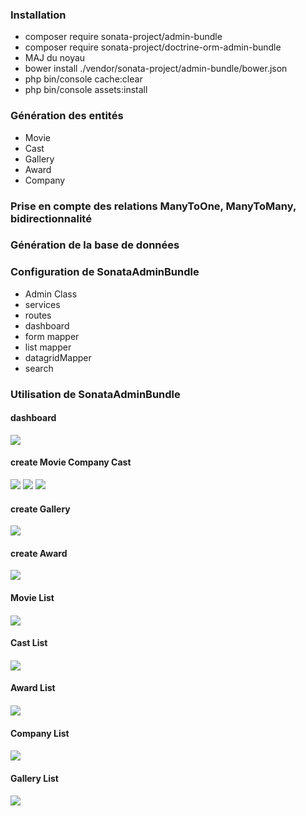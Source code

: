 <h3>Installation</h3>
<ul>
<li>composer require sonata-project/admin-bundle</li>
<li>composer require sonata-project/doctrine-orm-admin-bundle</li>
<li>MAJ du noyau</li>
<li>bower install ./vendor/sonata-project/admin-bundle/bower.json</li>
<li>php bin/console cache:clear</li>
<li>php bin/console assets:install</li>
</ul>
<h3>Génération des entités</h3>
<ul>
<li>Movie</li>
<li>Cast</li>
<li>Gallery</li>
<li>Award</li>
<li>Company</li>
</ul>

<h3>Prise en compte des relations ManyToOne, ManyToMany, bidirectionnalité</h3>

<h3>Génération de la base de données</h3>

<h3>Configuration de SonataAdminBundle</h3>
<ul>
<li>Admin Class</li>
<li>services</li>
<li>routes</li>
<li>dashboard</li>
<li>form mapper</li>
<li>list mapper</li>
<li>datagridMapper</li>
<li>search</li>
</ul>

<h3> Utilisation de SonataAdminBundle</h3>

<h4>dashboard</h4>
<img src="https://user-images.githubusercontent.com/14042789/28318573-932b5cce-6bcb-11e7-8c6b-3ef9ad8dcf75.jpg" />

<h4> create Movie Company Cast</h4>
<img src="https://user-images.githubusercontent.com/14042789/28318904-a6800c60-6bcc-11e7-9087-f83418f05b7e.jpg" />
<img src="https://user-images.githubusercontent.com/14042789/28318957-d1352b34-6bcc-11e7-8229-3480ee2b61e6.jpg" />
<img src="https://user-images.githubusercontent.com/14042789/28319028-02511e80-6bcd-11e7-8e26-e7079fa98e90.jpg" />
<h4> create Gallery</h4>
<img src="https://user-images.githubusercontent.com/14042789/28319373-012cd764-6bce-11e7-896c-a39f1576935f.jpg" />
<h4> create Award</h4>
<img src="https://user-images.githubusercontent.com/14042789/28319316-d498e620-6bcd-11e7-9e06-0d37a8a5fc0f.jpg" />

<h4>Movie List<h4>
<img src="https://user-images.githubusercontent.com/14042789/28319573-8a4b1ec0-6bce-11e7-98d4-3b61ba2f459f.jpg" />
<h4>Cast List<h4>
<img src="https://user-images.githubusercontent.com/14042789/28319590-97d2cc96-6bce-11e7-9ca1-04c4a431ea2f.jpg" />
<h4>Award List<h4>
<img src="https://user-images.githubusercontent.com/14042789/28319600-9f500f24-6bce-11e7-9819-2326acb96d09.jpg" />
<h4>Company List<h4>
<img src="https://user-images.githubusercontent.com/14042789/28319614-aa8bdf9e-6bce-11e7-98c9-49a602404999.jpg" />
<h4>Gallery List<h4>
<img src="https://user-images.githubusercontent.com/14042789/28319646-c031e398-6bce-11e7-9e78-4eb02410d823.jpg" />
